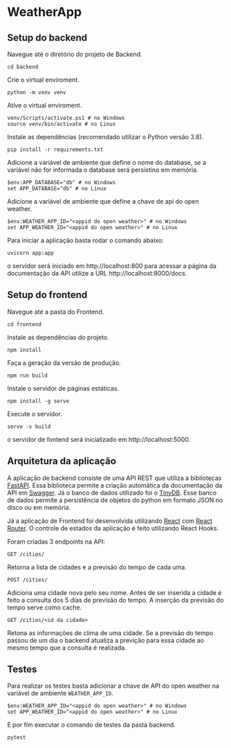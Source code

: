 # WeatherApp

## Setup do backend

Navegue até o diretório do projeto de Backend.

```
cd backend
```

Crie o virtual enviroment.

```
python -m venv venv
```

Ative o virtual enviroment.

```
venv/Scripts/activate.ps1 # no Windows
source venv/bin/activate # no Linux
```

Instale as dependências (recomendado utilizar o Python versão 3.8).

```
pip install -r requirements.txt
```

Adicione a variável de ambiente que define o nome do database, se a variável não for informada o database será persistino em memória.
```
$env:APP_DATABASE="db" # no Windows
set APP_DATABASE="db" # no Linux
```
Adicione a variável de ambiente que define a chave de api do open weather.

```
$env:WEATHER_APP_ID="<appid do open weather>" # no Windows
set APP_WEATHER_ID="<appid do open weather>" # no Linux
```

Para iniciar a aplicação basta rodar o comando abaixo:

```
uvicorn app:app
```

o servidor será iniciado em http://localhost:800 para acessar a página da documentação da API utilize a URL http://localhost:8000/docs.

## Setup do frontend

Navegue até a pasta do Frontend.

```
cd frontend
```

Instale as dependências do projeto.

```
npm install
```

Faça a geração da versão de produção.

```
npm run build
```

Instale o servidor de páginas estáticas.

```
npm install -g serve
```

Execute o servidor.

```
serve -s build
```

o servidor de fontend será inicializado em http://localhost:5000.


## Arquitetura da aplicação

A aplicação de backend consiste de uma API REST que utiliza a bibliotecas [FastAPI](https://fastapi.tiangolo.com/). Essa biblioteca permite a criação automática da documentação da API em [Swagger](https://swagger.io/). Já o banco de dados utilizado foi o [TinyDB](https://tinydb.readthedocs.io/en/latest/index.html). Esse banco de dados permite a persistência de objetos do python em formato JSON no disco ou em memória.

Já a aplicação de Frontend foi desenvolvida utilizando [React](https://reactjs.org/) com [React Router](https://reacttraining.com/react-router/web/guides/quick-start). O controle de estados da aplicação é feito utilizando React Hooks.

Foram criadas 3 endpoints na API:

```
GET /cities/
```

Retorna a lista de cidades e a previsão do tempo de cada uma.

```
POST /cities/
```

Adiciona uma cidade nova pelo seu nome. Antes de ser inserida a cidade é feito a consulta dos 5 dias de previsão do tempo. A inserção da previsão do tempo serve como cache.

```
GET /cities/<id da cidade>
```

Retona as informações de clima de uma cidade. Se a previsão do tempo passou de um dia o backend atualiza a previção para essa cidade ao mesmo tempo que a consulta é realizada.

## Testes
Para realizar os testes basta adicionar a chave de API do open weather na variável de ambiente `WEATHER_APP_ID`.

```
$env:WEATHER_APP_ID="<appid do open weather>" # no Windows
set APP_WEATHER_ID="<appid do open weather>" # no Linux
```

E por fim executar o comando de testes da pasta backend.

```
pytest
```

